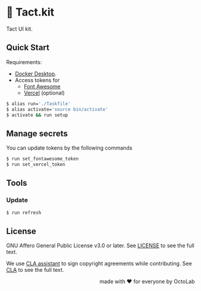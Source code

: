 # 🎁 Tact.kit

Tact UI kit.

## Quick Start

Requirements:

- [Docker Desktop][Docker].
- Access tokens for
  - [Font Awesome][]
  - [Vercel][] (optional)

[Docker]:         https://www.docker.com/products/docker-desktop/
[Font Awesome]:   https://fontawesome.com/
[Vercel]:         https://vercel.com/

```bash
$ alias run='./Taskfile'
$ alias activate='source bin/activate'
$ activate && run setup
```

## Manage secrets

You can update tokens by the following commands

```bash
$ run set_fontawesome_token
$ run set_vercel_token
```

## Tools

### Update

```bash
$ run refresh
```

## License

GNU Affero General Public License v3.0 or later.
See [LICENSE](LICENSE) to see the full text.

We use [CLA assistant][] to sign copyright agreements while contributing.
See [CLA][] to see the full text.

[CLA]:                https://gist.github.com/kamilsk/44221b6834a6cdc273b5e3411224f8be
[CLA assistant]:      https://cla-assistant.io/tact-app/kit
[CLA assistant.src]:  https://github.com/cla-assistant/cla-assistant

<p align="right">made with ❤️ for everyone by OctoLab</p>
